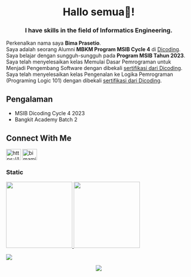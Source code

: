 <h1 align="center">Hallo semua👋!</h1>
<h3 align="center">I have skills in the field of Informatics Engineering.</h3>

Perkenalkan nama saya **Bima Prasetio**.  
Saya adalah seorang Alumni **MBKM Program MSIB Cycle 4** di [Dicoding](https://www.dicoding.com/).  
Saya belajar dengan sungguh-sungguh pada **Program MSIB Tahun 2023**.  
Saya telah menyelesaikan kelas Memulai Dasar Pemrograman untuk Menjadi Pengembang Software dengan dibekali [sertifikasi dari Dicoding](https://www.dicoding.com/certificates/MRZM4O590XYQ).  
Saya telah menyelesaikan kelas Pengenalan ke Logika Pemrograman (Programing Logic 101) dengan dibekali [sertifikasi dari Dicoding](https://www.dicoding.com/certificates/ERZR0NV72XYV).

## Pengalaman
- MSIB Dicoding Cycle 4 2023
- Bangkit Academy Batch 2

## Connect With Me
<p align="left">
  <a href="https://linkedin.com/in/bimamib16" target="blank"><img align="center" src="https://raw.githubusercontent.com/rahuldkjain/github-profile-readme-generator/master/src/images/icons/Social/linked-in-alt.svg" alt="https://linkedin.com/in/bimamib" height="30" width="40" /></a>
  <a href="https://instagram.com/bimamib_16" target="blank"><img align="center" src="https://raw.githubusercontent.com/rahuldkjain/github-profile-readme-generator/master/src/images/icons/Social/instagram.svg"   alt="bimamib_16" height="30" width="40" /></a>
</p>

### Static
<p align="left">
<a href="https://github.com/bimamib">
  <img height="180em" src="https://github-readme-stats-eight-theta.vercel.app/api?username=bimamib&show_icons=true&theme=algolia&include_all_commits=true&count_private=true"/>
  <img height="180em" src="https://github-readme-stats-eight-theta.vercel.app/api/top-langs/?username=bimamib&layout=compact&langs_count=8&theme=algolia"/>
</a>
</p>
  
<p>
  <img src="https://github-readme-streak-stats.herokuapp.com?user=bimamib&theme=github-dark-blue&hide_border=true" />
</p>
<p align="center">
  <a href="https://github.com/bimamib/"><img src="https://komarev.com/ghpvc/?username=bimamib&style=flat-square&color=blue&label=Views"/></a>
</p>
